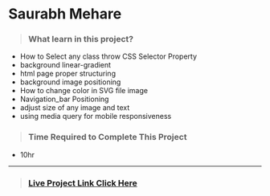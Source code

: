 #  **Saurabh Mehare**

>### What learn in this project?
- How to Select any class throw CSS  Selector Property
- background linear-gradient
- html page proper structuring
- background image positioning
- How to  change color in SVG file image 
- Navigation_bar Positioning
- adjust size of any image and text
- using media query for mobile responsiveness


>### Time Required to Complete This Project
- 10hr 

---
>### [Live Project Link Click Here ](https://project11-productDesign.netlify.app/)
